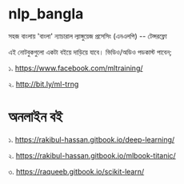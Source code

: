 # nlp_bangla
সহজ বাংলায় 'বাংলা' ন্যাচারাল ল্যাঙ্গুয়েজ প্রসেসিং (এনএলপি)
-- টেন্সরফ্লো 

এই নোটবুকগুলো একটা বইয়ে দাড়িয়ে যাবে। ভিডিও/অডিও পডকাস্ট পাবেন; 

১. https://www.facebook.com/mltraining/ 

২. http://bit.ly/ml-trng 

# অনলাইন বই

১. https://rakibul-hassan.gitbook.io/deep-learning/

২. https://rakibul-hassan.gitbook.io/mlbook-titanic/

৩. https://raqueeb.gitbook.io/scikit-learn/
